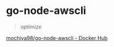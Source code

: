# go-node-awscli

> _optimize_

[mochiya98/go-node-awscli - Docker Hub](https://hub.docker.com/r/mochiya98/go-node-awscli/)
